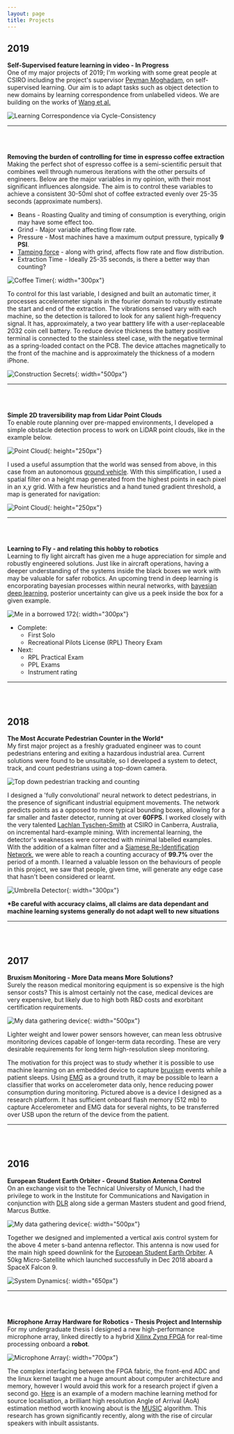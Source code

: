 ```yaml
---
layout: page
title: Projects
---
```


## 2019

**Self-Supervised feature learning in video - In Progress** <br />
One of my major projects of 2019; I'm working with some great people at CSIRO including the project's supervisor [Peyman Moghadam](https://scholar.google.com/citations?user=QAVcuWUAAAAJ&hl=en), on self-supervised learning. Our aim is to adapt tasks such as object detection to new domains by learning correspondence from unlabelled videos. We are building on the works of [Wang et al.](https://arxiv.org/pdf/1903.07593.pdf)

![Learning Correspondence via Cycle-Consistency](../img/timecycle.jpg)


---
<br />
<br />

**Removing the burden of controlling for time in espresso coffee extraction** <br />
Making the perfect shot of espresso coffee is a semi-scientific persuit that combines well through numerous iterations with the other persuits of engineers. Below are the major variables in my opinion, with their most significant influences alongside. The aim is to control these variables to achieve a consistent 30-50ml shot of coffee extracted evenly over 25-35 seconds (approximate numbers).

* Beans - Roasting Quality and timing of consumption is everything, origin may have some effect too.
* Grind - Major variable affecting flow rate.
* Pressure - Most machines have a maximum output pressure, typically **9 PSI**.
* [Tamping force](https://www.youtube.com/watch?v=AvKqcgweUSk) - along with grind, affects flow rate and flow distribution.
* Extraction Time - Ideally 25-35 seconds, is there a better way than counting?

![Coffee Timer](../img/coffee_timer.jpg){: width="300px"}

To control for this last variable, I designed and built an automatic timer, it processes accelerometer signals in the fourier domain to robustly estimate the start and end of the extraction. The vibrations sensed vary with each machine, so the detection is tailored to look for any salient high-frequency signal. It has, approximately, a two year batttery life with a user-replaceable 2032 coin cell battery. To reduce device thickness the battery positive terminal is connected to the stainless steel case, with the negative terminal as a spring-loaded contact on the PCB. The device attaches magnetically to the front of the machine and is approximately the thickness of a modern iPhone.

![Construction Secrets](../img/timer_construction.jpg){: width="500px"}

---
<br />
<br />





**Simple 2D traversibility map from Lidar Point Clouds** <br />
To enable route planning over pre-mapped environments, I developed a simple obstacle detection process to work on LiDAR point clouds, like in the example below. 

![Point Cloud](../img/point_cloud.jpg){: height="250px"}

I used a useful assumption that the world was sensed from above, in this case from an autonomous [ground vehicle](https://scholar.google.com/citations?user=QAVcuWUAAAAJ&hl=en). With this simplification, I used a spatial filter on a height map generated from the highest points in each pixel in an x,y grid. With a few heuristics and a hand tuned gradient threshold, a map is generated for navigation:

![Point Cloud](../img/obstacles.jpg){: height="250px"}

---
<br />
<br />


**Learning to Fly - and relating this hobby to robotics** <br />
Learning to fly light aircraft has given me a huge appreciation for simple and robustly engineered solutions. Just like in aircraft operations, having a deeper understanding of the systems inside the black boxes we work with may be valuable for safer robotics. An upcoming trend in deep learning is encorporating bayesian processes within neural networks, with [bayesian deep learning](https://medium.com/neuralspace/bayesian-neural-network-series-post-1-need-for-bayesian-networks-e209e66b70b2), posterior uncertainty can give us a peek inside the box for a given example.

![Me in a borrowed 172](../img/zoom.jpg){: width="300px"}

* Complete:
   - First Solo
   - Recreational Pilots License (RPL) Theory Exam
* Next:
   - RPL Practical Exam
   - PPL Exams
   - Instrument rating

---
<br />
<br />


## 2018

**The Most Accurate Pedestrian Counter in the World\*** <br />
My first major project as a freshly graduated engineer was to count pedestrians entering and exiting a hazardous industrial area. Current solutions were found to be unsuitable, so I developed a system to detect, track, and count pedestrians using a top-down camera.

![Top down pedestrian tracking and counting](../img/count.jpg)

I designed a 'fully convolutional' neural network to detect pedestrians, in the presence of significant industrial equipment movements. The network predicts points as a opposed to more typical bounding boxes, allowing for a far smaller and faster detector, running at over **60FPS**. I worked closely with the very talented [Lachlan Tyschen-Smith](https://scholar.google.com.au/citations?user=Lcv38FAAAAAJ&hl=en) at CSIRO in Canberra, Australia, on incremental hard-example mining. With incremental learning, the detector's weaknesses  were corrected with minimal labelled examples. With the addition of a kalman filter and a [Siamese Re-Identification Network](https://arxiv.org/pdf/1806.07592.pdf), we were able to reach a counting accuracy of **99.7%** over the period of a month. I learned a valuable lesson on the behaviours of people in this project, we saw that people, given time, will generate any edge case that hasn't been considered or learnt.

![Umbrella Detector](../img/umbrella.jpg){: width="300px"}

**\*Be careful with accuracy claims, all claims are data dependant and machine learning systems generally do not adapt well to new situations**

---
<br />
<br />


## 2017


**Bruxism Monitoring - More Data means More Solutions?** <br />
Surely the reason medical monitoring equipment is so expensive is the high sensor costs? This is almost certainly not the case, medical devices are very expensive, but likely due to high both R&D costs and exorbitant certification requirements.

![My data gathering device](../img/bruxism.jpg){: width="500px"}

Lighter weight and lower power sensors however, can mean less obtrusive monitoring devices capable of longer-term data recording. These are very desirable requirements for long term high-resolution sleep monitoring.

The motivation for this project was to study whether it is possible to use machine learning on an embedded device to capture [bruxism](https://en.wikipedia.org/wiki/Bruxism) events while a patient sleeps. Using [EMG](https://en.wikipedia.org/wiki/Electromyography) as a ground truth, it may be possible to learn a classifier that works on accelerometer data only, hence reducing power consumption during monitoring. Pictured above is a device I designed as a research platform. It has sufficient onboard flash memory (512 mb) to capture Accelerometer and EMG data for several nights, to be transferred over USB upon the return of the device from the patient.    

---
<br />
<br />


## 2016


**European Student Earth Orbiter - Ground Station Antenna Control** <br />
On an exchange visit to the Technical University of Munich, I had the privilege to work in the Institute for Communications and Navigation in conjunction with [DLR](https://www.dlr.de/EN/Home/home_node.html) along side a german Masters student and good friend, Marcus Buttke. 

![My data gathering device](../img/ESEO.jpg){: width="500px"}

Together we designed and implemented a vertical axis control system for the above 4 meter s-band antenna reflector. This antenna is now used for the main high speed downlink for the [European Student Earth Orbiter](https://www.esa.int/Education/ESEO/ESEO_student_satellite_successfully_launched_to_space). A 50kg Micro-Satellite which launched successfully in Dec 2018 aboard a SpaceX Falcon 9.

![System Dynamics](../img/combined.png){: width="650px"}


---
<br />
<br />


**Microphone Array Hardware for Robotics - Thesis Project and Internship** <br />
For my undergraduate thesis I designed a new high-performance microphone array, linked directly to a hybrid [Xilinx Zynq FPGA](https://www.aldec.com/en/company/blog/144--introduction-to-zynq-architecture) for real-time processing onboard a **robot**.

![Microphone Array](../img/comparison.jpg){: width="700px"}

The complex interfacing between the FPGA fabric, the front-end ADC and the linux kernel taught me a huge amount about computer architecture and memory, however I would avoid this work for a research project if given a second go. [Here](https://link.springer.com/content/pdf/10.1007%2Fs42401-019-00026-w.pdf) is an example of a modern  machine learning method for source localisation, a brilliant high resolution Angle of Arrival (AoA) estimation method worth knowing about is the [MUSIC](https://en.wikipedia.org/wiki/MUSIC_(algorithm)) algorithm. This research has grown significantly recently, along with the rise of circular speakers with inbuilt assistants.





